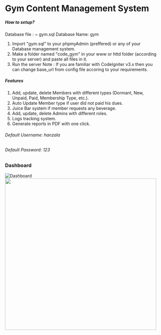 # Gym Content Management System

##### How to setup?

Database file  : ~ gym.sql
Database Name: gym
1. Import "gym.sql" to your phpmyAdmin (preffered) or any of your Database management system.
2. Make a folder named "code_gym" in your www or httd folder (according to your server) and paste all files in it.
3. Run the server
Note : If you are familiar with CodeIgniter v3.x then you can change base_url from config file accoring to your requirements.


##### Features
1. Add, update, delete Members with different types (Dormant, New, Unpaid, Paid, Membership Type, etc.).
2. Auto Update Member type if user did not paid his dues.
3. Juice Bar system if member requests any beverage.
4. Add, update, delete Admins with different roles.
5. Logs tracking system.
6. Generate reports in PDF with one click.

###### Default Username: hanzala
###### Default Password: 123

### Dashboard
![Dashboard](https://img.techpowerup.org/201010/code-gym-dashboard.png)
<img src="https://img.techpowerup.org/201010/code-gym-dashboard.png" width="500" height="500">
